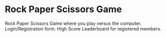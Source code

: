# Rock Paper Scissors Game

Rock Paper Scissors Game where you play versus the computer.
Login/Registration form.
High Score Leaderboard for registered members.
